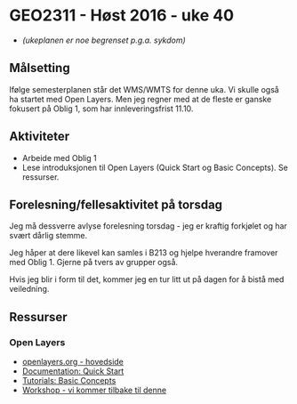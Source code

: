 # GEO2311 - Høst 2016 - uke 40

- *(ukeplanen er noe begrenset p.g.a. sykdom)*

## Målsetting

Ifølge semesterplanen står det WMS/WMTS for denne uka. Vi skulle også ha startet med Open Layers. Men jeg regner med at de fleste er ganske fokusert på Oblig 1, som har innleveringsfrist 11.10.

## Aktiviteter

- Arbeide med Oblig 1
- Lese introduksjonen til Open Layers (Quick Start og Basic Concepts). Se ressurser.

## Forelesning/fellesaktivitet på torsdag

Jeg må dessverre avlyse forelesning torsdag - jeg er kraftig forkjølet og har svært dårlig stemme.

Jeg håper at dere likevel kan samles i B213 og hjelpe hverandre framover med Oblig 1. Gjerne på tvers av grupper også.

Hvis jeg blir i form til det, kommer jeg en tur litt ut på dagen for å bistå med veiledning.


## Ressurser

### Open Layers

- [openlayers.org - hovedside](http://openlayers.org/)
- [Documentation: Quick Start](http://openlayers.org/en/latest/doc/quickstart.html)
- [Tutorials: Basic Concepts](http://openlayers.org/en/latest/doc/tutorials/concepts.html)
- [Workshop - vi kommer tilbake til denne](http://openlayers.org/workshop/en/)